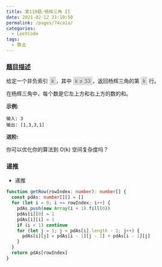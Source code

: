 ```yaml
---
title: 第119题-杨辉三角 II
date: 2021-02-12 21:10:50
permalink: /pages/74ca1a/
categories:
  - LeetCode
tags:
  - 算法
---
```


### [题目描述](https://leetcode-cn.com/problems/pascals-triangle-ii/)

给定一个非负索引 <span style="background: #ddd; color: #666; padding: 3px 5px; border-radius: 2px;">k</span>，其中 <span style="background: #ddd; color: #666; padding: 3px 5px; border-radius: 2px;">k ≤ 33</span>，返回杨辉三角的第 <span style="background: #ddd; color: #666; padding: 3px 5px; border-radius: 2px;">k</span> 行。

在杨辉三角中，每个数是它左上方和右上方的数的和。

<!-- more -->

**示例:**

```
输入: 3
输出: [1,3,3,1]
```

**进阶:**

你可以优化你的算法到 O(k) 空间复杂度吗？

### 递推

- 递推

```TypeScript
function getRow(rowIndex: number): number[] {
  const pdAs: number[][] = []
  for (let i = 0; i <= rowIndex; i++) {
    pdAs.push(new Array(i + 1).fill(0))
    pdAs[i][0] = 1
    pdAs[i][i] = 1
    if (i < 1) continue
    for (let j = 1; j < pdAs[i].length - 1; j++) {
      pdAs[i][j] = pdAs[i - 1][j - 1] + pdAs[i - 1][j]
    }
  }
  return pdAs[rowIndex]
}
```
